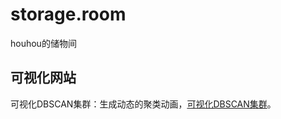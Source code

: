 # storage.room
houhou的储物间

## 可视化网站
可视化DBSCAN集群：生成动态的聚类动画，[可视化DBSCAN集群](https://www.naftaliharris.com/blog/visualizing-dbscan-clustering/)。

